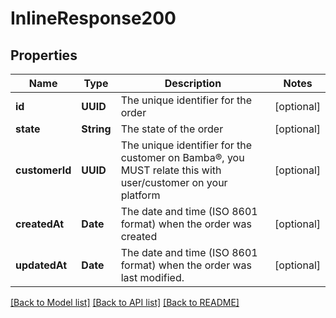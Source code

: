 # InlineResponse200

## Properties
Name | Type | Description | Notes
------------ | ------------- | ------------- | -------------
**id** | **UUID** | The unique identifier for the order | [optional] 
**state** | **String** | The state of the order | [optional] 
**customerId** | **UUID** | The unique identifier for the customer on Bamba®, you MUST relate this with user/customer on your platform | [optional] 
**createdAt** | **Date** | The date and time (ISO 8601 format) when the order was created | [optional] 
**updatedAt** | **Date** | The date and time (ISO 8601 format) when the order was last modified. | [optional] 

[[Back to Model list]](../README.md#documentation-for-models) [[Back to API list]](../README.md#documentation-for-api-endpoints) [[Back to README]](../README.md)


